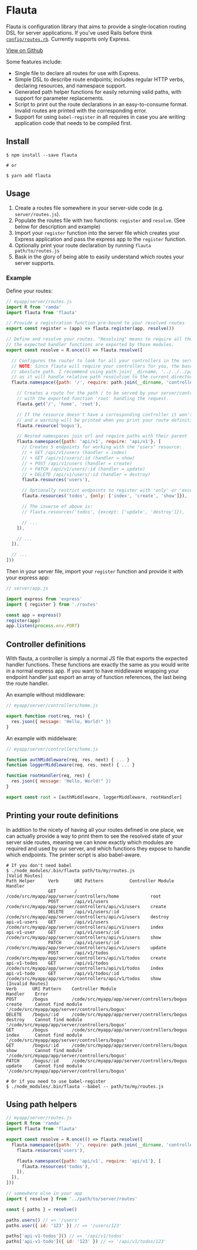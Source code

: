 # Flauta

Flauta is configuration library that aims to provide a single-location routing DSL for server applications.
If you've used Rails before think [`config/routes.rb`][routes-rb]. Currently supports only Express.

[View on Github](/)

Some features include:

+ Single file to declare all routes for use with Express.
+ Simple DSL to describe route endpoints; includes regular HTTP verbs, declaring resources, and namespace support.
+ Generated path helper functions for easily returning valid paths, with support for parameter replacements.
+ Script to print out the route declarations in an easy-to-consume format. Invalid routes are printed with the corresponding error.
+ Support for using `babel-register` in all requires in case you are writing application code that needs to be compiled first.

## Install

```shell
$ npm install --save flauta

# or

$ yarn add flauta
```

## Usage

1. Create a routes file somewhere in your server-side code (e.g. `server/routes.js`).
2. Populate the routes file with two functions: `register` and `resolve`. (See below for description and example)
3. Import your `register` function into the server file which creates your Express application and pass the express app to the `register` function.
4. Optionally print your route declaration by running `flauta path/to/routes.js`
4. Bask in the glory of being able to easily understand which routes your server supports.

### Example

Define your routes:

```javascript
// myapp/server/routes.js
import R from 'ramda'
import flauta from 'flauta'

// Provide a registration function pre-bound to your resolved routes
export const register = (app) => flauta.register(app, resolve())

// Define and resolve your routes. "Resolving" means to require all the controllers and ensure
// the expected handler functions are exported by those modules.
export const resolve = R.once(() => flauta.resolve([

  // Configures the router to look for all your controllers in the server/controllers/ file tree.
  // NOTE: Since flauta will require your controllers for you, the base require path MUST be an
  // aboslute path. I recommend using path.join(__dirname, '../../../path/to/my/controllers')
  // as it will handle relative path resolution to the current directory of the routes.js file.
  flauta.namespace({path: '/', require: path.join(__dirname, 'controllers')}, [

    // Creates a route for the path / to be served by your server/controllers/home.js controller
    // with the exported function 'root' handling the request.
    flauta.get('/', 'home', 'root'),

    // If the resource doesn't have a corresponding controller it won't be registered
    // and a warning will be printed when you print your route definitions (see below).
    flauta.resource('bogus'),

    // Nested namespaces join url and require paths with their parent
    flauta.namespace({path: 'api/v1', require: 'api/v1'}, [
      // Creates 5 endpoints for working with the "users" resource:
      // + GET /api/v1/users (handler = index)
      // + GET /api/v1/users/:id (handler = show)
      // + POST /api/v1/users (handler = create)
      // + PATCH /api/v1/users/:id (handler = update)
      // + DELETE /api/v1/users/:id (handler = destroy)
      flauta.resources('users'),

      // Optionally restrict endpoints to register with 'only' or 'except' options:
      flauta.resources('todos', {only: ['index', 'create', 'show']}),

      // The inverse of above is:
      // flauta.resources('todos', {except: ['update', 'destroy']}),

      // ...
    ]),

    // ...
  ]),

  // ...
]))
```

Then in your server file, import your `register` function and provide it with your express app:

```javascript
// server/app.js

import express from 'express'
import { register } from './routes'

const app = express()
register(app)
app.listen(process.env.PORT)
```

## Controller definitions

With flauta, a controller is simply a normal JS file that exports the expected handler functions. These
functions are exactly the same as you would write in a normal express app. If you want to have middleware
wrapping your endpoint handler just export an array of function references, the last being the route handler.


An example without middleware:

```javascript
// myapp/server/controllers/home.js

export function root(req, res) {
  res.json({ message: 'Hello, World!" })
}
```

An example with middelware:

```javascript
// myapp/server/controllers/home.js

function authMiddleware(req, res, next) { ... }
function loggerMiddleware(req, res, next) { ... }

function rootHandler(req, res) {
  res.json({ message: 'Hello, World!" })
}

export const root = [authMiddleware, loggerMiddleware, rootHandler]
```

## Printing your route definitions

In addition to the nicety of having all your routes defined in one place, we can actually provide a way
to print them to see the resolved state of your server side routes, meaning we can know exactly which
modules are required and used by our server, and which functions they expose to handle which endpoints.
The printer script is also babel-aware.

```shell
# If you don't need babel
$ ./node_modules/.bin/flauta path/to/my/routes.js
[Valid Routes]
Path Helper     Verb      URI Pattern          Controller Module                                      Handler
                GET       /                    /code/src/myapp/app/server/controllers/home            root
                POST      /api/v1/users        /code/src/myapp/app/server/controllers/api/v1/users    create
                DELETE    /api/v1/users/:id    /code/src/myapp/app/server/controllers/api/v1/users    destroy
api-v1-users    GET       /api/v1/users        /code/src/myapp/app/server/controllers/api/v1/users    index
api-v1-user     GET       /api/v1/users/:id    /code/src/myapp/app/server/controllers/api/v1/users    show
                PATCH     /api/v1/users/:id    /code/src/myapp/app/server/controllers/api/v1/users    update
                POST      /api/v1/todos        /code/src/myapp/app/server/controllers/api/v1/todos    create
api-v1-todos    GET       /api/v1/todos        /code/src/myapp/app/server/controllers/api/v1/todos    index
api-v1-todo     GET       /api/v1/todos/:id    /code/src/myapp/app/server/controllers/api/v1/todos    show
[Invalid Routes]
Verb      URI Pattern    Controller Module                               Handler    Error
POST      /bogus         /code/src/myapp/app/server/controllers/bogus    create     Cannot find module '/code/src/myapp/app/server/controllers/bogus'
DELETE    /bogus/:id     /code/src/myapp/app/server/controllers/bogus    destroy    Cannot find module '/code/src/myapp/app/server/controllers/bogus'
GET       /bogus         /code/src/myapp/app/server/controllers/bogus    index      Cannot find module '/code/src/myapp/app/server/controllers/bogus'
GET       /bogus/:id     /code/src/myapp/app/server/controllers/bogus    show       Cannot find module '/code/src/myapp/app/server/controllers/bogus'
PATCH     /bogus/:id     /code/src/myapp/app/server/controllers/bogus    update     Cannot find module '/code/src/myapp/app/server/controllers/bogus'
```

```shell
# Or if you need to use babel-register
$ ./node_modules/.bin/flauta --babel -- path/to/my/routes.js
```

## Using path helpers


```javascript
// myapp/server/routes.js
import R from 'ramda'
import flauta from 'flauta'

export const resolve = R.once(() => flauta.resolve([
  flauta.namespace({path: '/', require: path.join(__dirname, 'controllers')}, [
    flauta.resources('users'),

    flauta.namespace({path: 'api/v1', require: 'api/v1'}, [
      flauta.resources('todos'),
    ]),
  ]),
]))

// somewhere else in your app
import { resolve } from '../path/to/server/routes'

const { paths } = resolve()

paths.users() // => '/users'
paths.user({ id: '123' }) // => '/users/123'

paths['api-v1-todos']() // => '/api/v1/todos'
paths['api-v1-todo']({ id: '123' }) // => '/api/v1/todos/123'
```

  [routes-rb]: http://guides.rubyonrails.org/routing.html#listing-existing-routes "Rails Routing Guide"
